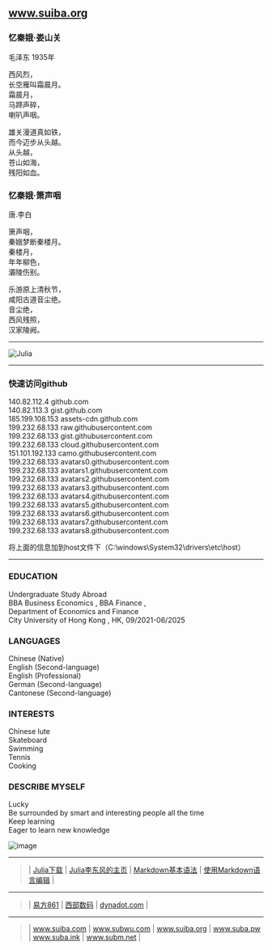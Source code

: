 ## www.suiba.org   
### 忆秦娥·娄山关
毛泽东
1935年

西风烈，  
长空雁叫霜晨月。  
霜晨月，  
马蹄声碎，  
喇叭声咽。

雄关漫道真如铁，  
而今迈步从头越。  
从头越，  
苍山如海，  
残阳如血。

### 忆秦娥·箫声咽
唐.李白  

箫声咽，  
秦娥梦断秦楼月。  
秦楼月，  
年年柳色，  
灞陵伤别。   
  
乐游原上清秋节，  
咸阳古道音尘绝。  
音尘绝，  
西风残照，  
汉家陵阙。

***  
![Julia](https://julialang.org/assets/infra/logo.svg)  

***   
   
   
###    快速访问github
 
140.82.112.4 github.com   
140.82.113.3 gist.github.com   
185.199.108.153 assets-cdn.github.com   
199.232.68.133 raw.githubusercontent.com   
199.232.68.133 gist.githubusercontent.com   
199.232.68.133 cloud.githubusercontent.com   
151.101.192.133 camo.githubusercontent.com   
199.232.68.133 avatars0.githubusercontent.com   
199.232.68.133 avatars1.githubusercontent.com  
199.232.68.133 avatars2.githubusercontent.com  
199.232.68.133 avatars3.githubusercontent.com  
199.232.68.133 avatars4.githubusercontent.com  
199.232.68.133 avatars5.githubusercontent.com  
199.232.68.133 avatars6.githubusercontent.com  
199.232.68.133 avatars7.githubusercontent.com  
199.232.68.133 avatars8.githubusercontent.com  

将上面的信息加到host文件下（C:\windows\System32\drivers\etc\host）   

    
 ***    
 
###   EDUCATION
Undergraduate Study Abroad   
BBA Business Economics  , 
BBA Finance ,  
Department of Economics and Finance   
City University of Hong Kong , HK, 
09/2021-06/2025

  
###   LANGUAGES
Chinese (Native)  
English (Second-language)    
English (Professional)    
German (Second-language)   
Cantonese  (Second-language)    

###   INTERESTS
Chinese lute    
Skateboard    
Swimming    
Tennis     
Cooking   
   
   
###   DESCRIBE MYSELF
Lucky  
Be surrounded by smart and interesting people all the time  
Keep learning  
Eager to learn new knowledge  



    
    
    
    
    
      
      
      
![image](https://user-images.githubusercontent.com/88881186/132870434-04b06000-faf5-44e3-a5e1-a7d9cd9284df.png)
 
 *** 

>  | <a href="https://julialang.org/downloads" target="_blank">Julia下载</a>  | <a href="https://www.math.pku.edu.cn/teachers/lidf" target="_blank">Julia李东风的主页</a> |
<a href="https://www.jianshu.com/p/191d1e21f7ed" target="_blank">Markdown基本语法</a>  | <a href="https://www.jianshu.com/p/b4072805fba2" target="_blank">使用Markdown语言编辑</a> |

---  
>  |  <a href="https://www.861.cn/Domain" target="_blank">易方861</a>  | <a href="https://www.west.cn" target="_blank">西部数码</a> |
<a href="https://www.dynadot.com/zh" target="_blank">dynadot.com</a>  |   

***   

> | <a href="https://suiba.com" target="_blank">www.suiba.com</a>  |  <a href="https://www.subwu.com" target="_blank">www.subwu.com</a>   |  <a href="https://suiba.org" target="_blank">www.suiba.org</a>  |   <a href="https://suba.pw" target="_blank">www.suba.pw</a>   |    <a href="https://suba.ink" target="_blank">www.suba.ink</a>    | <a href="https://subm.net" target="_blank">www.subm.net</a>  |

